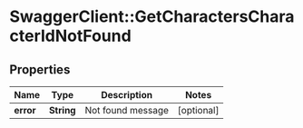 # SwaggerClient::GetCharactersCharacterIdNotFound

## Properties
Name | Type | Description | Notes
------------ | ------------- | ------------- | -------------
**error** | **String** | Not found message | [optional] 


